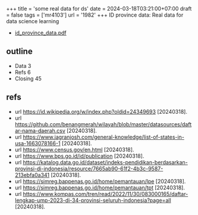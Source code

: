 +++
title = 'some real data for ds'
date = 2024-03-18T03:21:00+07:00
draft = false
tags = ['mr4103']
url = '1982'
+++
ID province data: Real data for data science learning
<!--more-->

+ [id_province_data.pdf](https://osf.io/ks42z)


## outline
+ Data 3
+ Refs 6
+ Closing 45


## refs
+ url https://id.wikipedia.org/w/index.php?oldid=24349693 [20240318].
+ url https://github.com/benangmerah/wilayah/blob/master/datasources/daftar-nama-daerah.csv [20240318].
+ url https://www.jagranjosh.com/general-knowledge/list-of-states-in-usa-1663078166-1 [20240318].
+ url https://www.census.gov/en.html [20240318].
+ url https://www.bps.go.id/id/publication [20240318].
+ url https://katalog.data.go.id/dataset/indeks-pendidikan-berdasarkan-provinsi-di-indonesia/resource/7665ab90-61f2-4b3c-9587-213ebfa0a341 [20240318].
+ url https://simreg.bappenas.go.id/home/pemantauan/lpe [20240318].
+ url https://simreg.bappenas.go.id/home/pemantauan/tpt [20240318].
+ url https://www.kompas.com/tren/read/2022/11/30/083000165/daftar-lengkap-ump-2023-di-34-provinsi-seluruh-indonesia?page=all [20240318].
